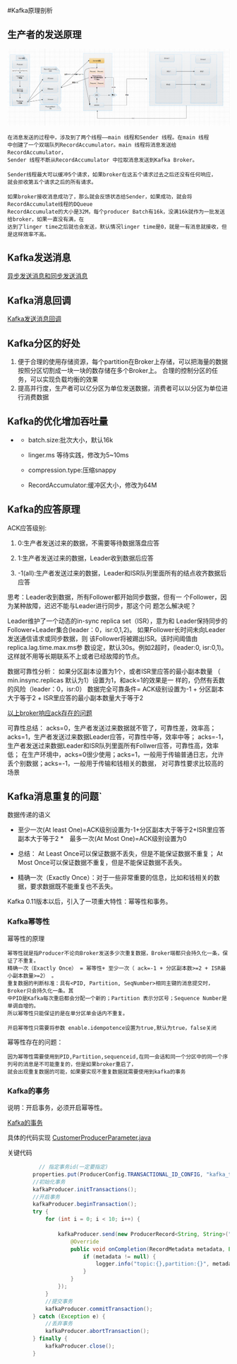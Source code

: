 #Kafka原理剖析
## 生产者的发送原理
![Producer发送原理](./files/kafka-principle-1.PNG)
```text
在消息发送的过程中，涉及到了两个线程——main 线程和Sender 线程。在main 线程
中创建了一个双端队列RecordAccumulator。main 线程将消息发送给RecordAccumulator，
Sender 线程不断从RecordAccumulator 中拉取消息发送到Kafka Broker。

Sender线程最大可以缓冲5个请求，如果broker在这五个请求过去之后还没有任何响应，
就会拒收第五个请求之后的所有请求。

如果broker接收消息成功了，那么就会反馈状态给Sender，如果成功，就会将RecordAccumulate线程的DQueue
RecordAccumulate的大小是32M，每个producer Batch有16k，没满16k就作为一批发送给broker，如果一直没有满，在
达到了linger time之后就也会发送，默认情况linger time是0，就是一有消息就接收，但是这样效率不高。

```

## Kafka发送消息
[异步发送消息和同步发送消息](./kafka-async-send/src/main/java/com/itdom/kafka/CustomProducer.java)

## Kafka消息回调
[Kafka发送消息回调](./kafka-async-send/src/main/java/com/itdom/kafka/CustomProducerCallback.java)


## Kafka分区的好处
1. 便于合理的使用存储资源，每个partition在Broker上存储，可以把海量的数据按照分区切割成一块一块的数存储在多个Broker上。
合理的控制分区的任务，可以实现负载均衡的效果
2. 提高并行度，生产者可以亿分区为单位发送数据，消费者可以以分区为单位进行消费数据

## Kafka的优化增加吞吐量
* 
    * batch.size:批次大小，默认16k
    * linger.ms 等待实践，修改为5~10ms
    
    * compression.type:压缩snappy
    
    * RecordAccumulator:缓冲区大小，修改为64M
    
    
## Kafka的应答原理

ACK应答级别:
1. 0:生产者发送过来的数据，不需要等待数据落盘应答

2. 1:生产者发送过来的数据，Leader收到数据后应答
    
3. -1(all):生产者发送过来的数据，Leader和ISR队列里面所有的结点收齐数据后应答    

思考：Leader收到数据，所有Follower都开始同步数据，但有一
个Follower，因为某种故障，迟迟不能与Leader进行同步，那这个问
题怎么解决呢？

Leader维护了一个动态的in-sync replica set（ISR），意为和
Leader保持同步的Follower+Leader集合(leader：0，isr:0,1,2)。
如果Follower长时间未向Leader发送通信请求或同步数据，则
该Follower将被踢出ISR。该时间阈值由replica.lag.time.max.ms参
数设定，默认30s。例如2超时，(leader:0, isr:0,1)。
这样就不用等长期联系不上或者已经故障的节点。

数据可靠性分析：
如果分区副本设置为1个，或者ISR里应答的最小副本数量
（ min.insync.replicas 默认为1）设置为1，和ack=1的效果是一
样的，仍然有丢数的风险（leader：0，isr:0）
数据完全可靠条件= ACK级别设置为-1 + 分区副本大于等于2 + ISR里应答的最小副本数量大于等于2

[以上broker响应ack存在的问题](https://app.diagrams.net/#Hchenanddom%2FCharts%2Fmain%2Frepo%2Fkafka%E7%9A%84ack%E5%8E%9F%E7%90%86%E5%89%96%E6%9E%90.drawio)

可靠性总结：
acks=0，生产者发送过来数据就不管了，可靠性差，效率高；
acks=1，生产者发送过来数据Leader应答，可靠性中等，效率中等；
acks=-1，生产者发送过来数据Leader和ISR队列里面所有Follwer应答，可靠性高，效率低；
在生产环境中，acks=0很少使用；acks=1，一般用于传输普通日志，允许丢个别数据；acks=-1，一般用于传输和钱相关的数据，
对可靠性要求比较高的场景

## Kafka消息重复的问题`
数据传递的语义
* 至少一次(At least One)=ACK级别设置为-1+分区副本大于等于2+ISR里应答副本大于等于2
*　最多一次(At Most One)=ACK级别设置为0
* 总结：
    At Least Once可以保证数据不丢失，但是不能保证数据不重复；
    At Most Once可以保证数据不重复，但是不能保证数据不丢失。

* 精确一次（Exactly Once）：对于一些非常重要的信息，比如和钱相关的数据，要求数据既不能重复也不丢失。

Kafka 0.11版本以后，引入了一项重大特性：幂等性和事务。

### Kafka幂等性
幂等性的原理
```text
幂等性就是指Producer不论向Broker发送多少次重复数据，Broker端都只会持久化一条，保证了不重复。
精确一次（Exactly Once） = 幂等性+ 至少一次（ ack=-1 + 分区副本数>=2 + ISR最小副本数量>=2） 。
重复数据的判断标准：具有<PID, Partition, SeqNumber>相同主键的消息提交时，Broker只会持久化一条。其
中PID是Kafka每次重启都会分配一个新的；Partition 表示分区号；Sequence Number是单调自增的。
所以幂等性只能保证的是在单分区单会话内不重复。

开启幂等性只需要将参数 enable.idempotence设置为true,默认为true，false关闭
```
幂等性存在的问题：
```text
因为幂等性需要使用到PID,Partition,sequenceid,在同一会话和同一个分区中的同一个序列号的消息是不可能重复的，但是如果broker重启了，
就会出现重复数据的可能，如果要实现不重复数据就需要使用到kafka的事务
```
###  Kafka的事务
说明：开启事务，必须开启幂等性。

[Kafka的事务](https://app.diagrams.net/#Hchenanddom%2FCharts%2Fmain%2Frepo%2FKafka%E4%BA%8B%E5%8A%A1.drawio)

具体的代码实现
[CustomerProducerParameter.java](./kafka-async-send/src/main/java/com/itdom/kafka/CustomerProducerParameter.java)

关键代码
```java
          // 指定事务id(一定要指定)
        properties.put(ProducerConfig.TRANSACTIONAL_ID_CONFIG, "kafka_transaction_001");
        //初始化事务
        kafkaProducer.initTransactions();
        //开启事务
        kafkaProducer.beginTransaction();
        try {
            for (int i = 0; i < 10; i++) {

                kafkaProducer.send(new ProducerRecord<String, String>("first", "transaction-00"+i), new Callback() {
                    @Override
                    public void onCompletion(RecordMetadata metadata, Exception exception) {
                        if (metadata != null) {
                            logger.info("topic:{},partition:{}", metadata.topic(), metadata.partition());
                        }
                    }
                });
            }
            //提交事务
            kafkaProducer.commitTransaction();
        } catch (Exception e) {
            //丢弃事务
            kafkaProducer.abortTransaction();
        } finally {
            kafkaProducer.close();
        }
```